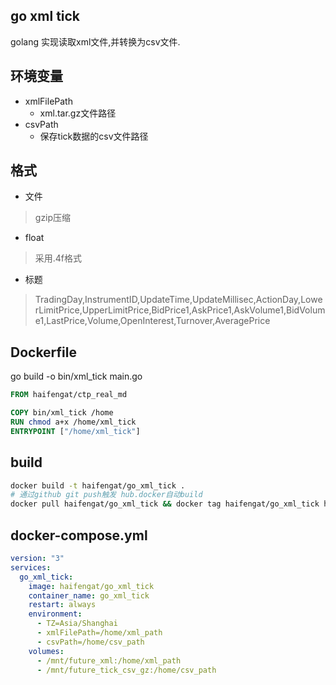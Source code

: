 ## go xml tick
golang 实现读取xml文件,并转换为csv文件.

## 环境变量
* xmlFilePath
    * xml.tar.gz文件路径
* csvPath
    * 保存tick数据的csv文件路径

## 格式
* 文件
> gzip压缩
* float
>  采用.4f格式
* 标题
> TradingDay,InstrumentID,UpdateTime,UpdateMillisec,ActionDay,LowerLimitPrice,UpperLimitPrice,BidPrice1,AskPrice1,AskVolume1,BidVolume1,LastPrice,Volume,OpenInterest,Turnover,AveragePrice

## Dockerfile
go build -o bin/xml_tick main.go
```dockerfile
FROM haifengat/ctp_real_md

COPY bin/xml_tick /home
RUN chmod a+x /home/xml_tick
ENTRYPOINT ["/home/xml_tick"]
```

## build
```bash
docker build -t haifengat/go_xml_tick .
# 通过github git push触发 hub.docker自动build
docker pull haifengat/go_xml_tick && docker tag haifengat/go_xml_tick haifengat/go_xml_tick:`date +%Y%m%d` && docker push haifengat/go_xml_tick:`date +%Y%m%d`
```

## docker-compose.yml
```yml
version: "3"
services:
  go_xml_tick:
    image: haifengat/go_xml_tick
    container_name: go_xml_tick
    restart: always
    environment:
      - TZ=Asia/Shanghai
      - xmlFilePath=/home/xml_path
      - csvPath=/home/csv_path
    volumes: 
      - /mnt/future_xml:/home/xml_path
      - /mnt/future_tick_csv_gz:/home/csv_path
```